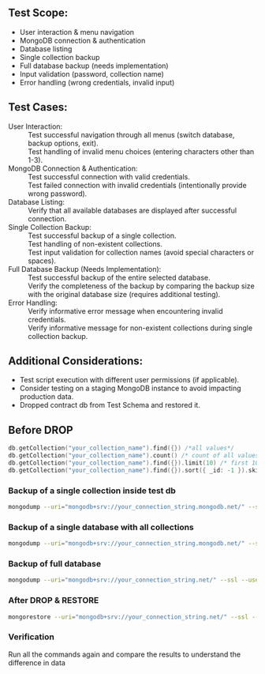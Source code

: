## Test Scope:
- User interaction & menu navigation
- MongoDB connection & authentication
- Database listing
-	Single collection backup
-	Full database backup (needs implementation)
-	Input validation (password, collection name)
-	Error handling (wrong credentials, invalid input)

## Test Cases:

<dl>
<dt>User Interaction:</dt>
<dd>Test successful navigation through all menus (switch database, backup options, exit).</dd>
<dd>Test handling of invalid menu choices (entering characters other than 1-3).</dd>
<dt>MongoDB Connection & Authentication:</dt>
<dd>Test successful connection with valid credentials.</dd>
<dd>Test failed connection with invalid credentials (intentionally provide wrong password).</dd>
<dt>Database Listing:</dt>
<dd>Verify that all available databases are displayed after successful connection.</dt>
<dt>Single Collection Backup:</dt>
<dd>Test successful backup of a single collection.</dd>
<dd>Test handling of non-existent collections.</dd>
<dd>Test input validation for collection names (avoid special characters or spaces).</dd>
<dt>Full Database Backup (Needs Implementation):</dt>
<dd>Test successful backup of the entire selected database.</dd>
<dd>Verify the completeness of the backup by comparing the backup size with the original database size (requires additional testing).</dd>
<dt>Error Handling:</dt>
<dd>Verify informative error message when encountering invalid credentials.</dd>
<dd>Verify informative message for non-existent collections during single collection backup.</dd>
</dl>

## Additional Considerations:
- Test script execution with different user permissions (if applicable).
- Consider testing on a staging MongoDB instance to avoid impacting production data.
- Dropped contract db from Test Schema and restored it.

## Before DROP

```go
db.getCollection("your_collection_name").find({}) /*all values*/
db.getCollection("your_collection_name").count() /* count of all values */
db.getCollection("your_collection_name").find({}).limit(10) /* first 10 values */
db.getCollection("your_collection_name").find({}).sort({ _id: -1 }).skip(Math.max(0, db.getCollection("your_collection_name").count() - 10)) /* last 10 values */
```

### Backup of a single collection inside test db
```bash
mongodump --uri="mongodb+srv://your_connection_string.mongodb.net/" --ssl --username <example-admin> --authenticationDatabase <example-admin> --db test --collection <example-your_collection_name> --out <example-backup_file_name>
```

### Backup of a single database with all collections
```bash
mongodump --uri="mongodb+srv://your_connection_string.mongodb.net/" --ssl --username <example-admin> --authenticationDatabase <example-admin> --db test --out <example-backup_file_name>
```
### Backup of full database
```bash
mongodump --uri="mongodb+srv://your_connection_string.net/" --ssl --username <example-admin> --authenticationDatabase <example-admin>  --out <example-backup_file_name>
```

### After DROP & RESTORE

```bash
mongorestore --uri="mongodb+srv://your_connection_string.net/" --ssl --username <example-admin> --authenticationDatabase <example-admin> --db test <example-your_collection_name> <example-backup_file_name>.bson --drop
```

### Verification
Run all the commands again and compare the results to understand the difference in data
